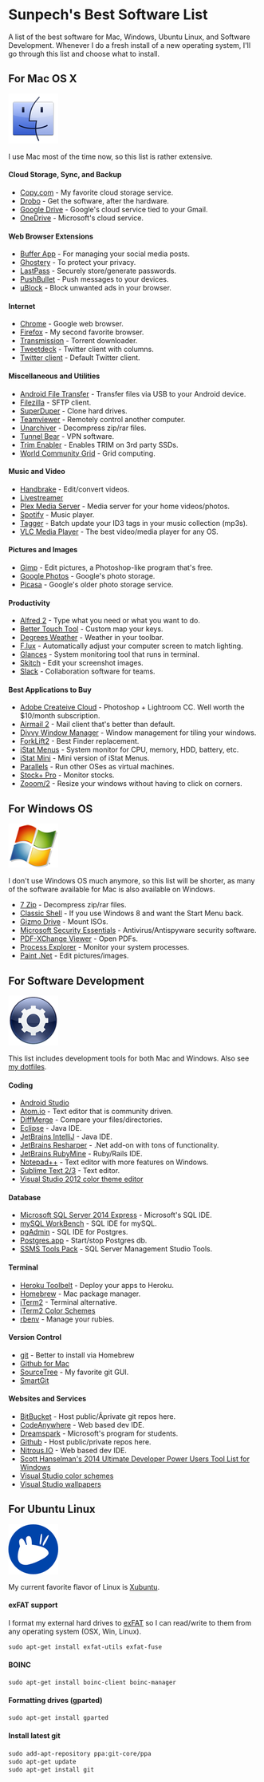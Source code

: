 # Sunpech's Best Software List

A list of the best software for Mac, Windows, Ubuntu Linux, and Software Development. Whenever I do a fresh install of a new operating system, I'll go through this list and choose what to install.

## For Mac OS X

![OS X](/images/osx_100px.png)

I use Mac most of the time now, so this list is rather extensive.

#### Cloud Storage, Sync, and Backup

* [Copy.com](https://copy.com/?r=1u9vhV) - My favorite cloud storage service.
* [Drobo](http://www.drobo.com/) - Get the software, after the hardware.
* [Google Drive](https://drive.google.com/) - Google's cloud service tied to your Gmail.
* [OneDrive](https://onedrive.live.com/?invref=e8e0c21396a27dc4&invsrc=90) - Microsoft's cloud service.

#### Web Browser Extensions

* [Buffer App](https://buffer.com/extras) - For managing your social media posts.
* [Ghostery](https://www.ghostery.com/en/) - To protect your privacy.
* [LastPass](https://lastpass.com/f?3306226) - Securely store/generate passwords.
* [PushBullet](https://www.pushbullet.com/) - Push messages to your devices.
* [uBlock](https://www.ublock.org/) - Block unwanted ads in your browser.

#### Internet

* [Chrome](http://www.google.com/chrome) - Google web browser.
* [Firefox](http://www.mozilla.org/en-US/firefox/new/) - My second favorite browser.
* [Transmission](http://www.transmissionbt.com/download/) - Torrent downloader.
* [Tweetdeck](https://about.twitter.com/products/tweetdeck) - Twitter client with columns.
* [Twitter client](https://itunes.apple.com/us/app/twitter/id409789998?mt=12) - Default Twitter client.

#### Miscellaneous and Utilities

* [Android File Transfer](http://www.android.com/filetransfer/) - Transfer files via USB to your Android device.
* [Filezilla](http://filezilla-project.org/) - SFTP client.
* [SuperDuper](http://www.shirt-pocket.com/SuperDuper/SuperDuperDescription.html) - Clone hard drives.
* [Teamviewer](http://www.teamviewer.com/en/index.aspx) - Remotely control another computer.
* [Unarchiver](https://itunes.apple.com/us/app/the-unarchiver/id425424353?mt=12) - Decompress zip/rar files.
* [Tunnel Bear](http://www.tunnelbear.com/) - VPN software.
* [Trim Enabler](http://www.groths.org/) - Enables TRIM on 3rd party SSDs.
* [World Community Grid](http://www.worldcommunitygrid.org/) - Grid computing.

#### Music and Video

* [Handbrake](http://handbrake.fr/) - Edit/convert videos.
* [Livestreamer](https://github.com/chrippa/livestreamer)
* [Plex Media Server](https://plex.tv/) - Media server for your home videos/photos.
* [Spotify](http://www.spotify.com/) - Music player.
* [Tagger](http://www.macupdate.com/app/mac/41285/tagger) - Batch update your ID3 tags in your music collection (mp3s).
* [VLC Media Player](http://www.videolan.org/vlc/) - The best video/media player for any OS.

#### Pictures and Images

* [Gimp](http://www.gimp.org/) - Edit pictures, a Photoshop-like program that's free.
* [Google Photos](https://photos.google.com/apps) - Google's photo storage.
* [Picasa](http://picasa.google.com/) - Google's older photo storage service.

#### Productivity

* [Alfred 2](http://www.alfredapp.com/) - Type what you need or what you want to do.
* [Better Touch Tool](http://www.bettertouchtool.net/) - Custom map your keys.
* [Degrees Weather](https://itunes.apple.com/us/app/degrees-weather/id430173763?mt=12) - Weather in your toolbar.
* [F.lux](http://stereopsis.com/flux/) - Automatically adjust your computer screen to match lighting.
* [Glances](https://github.com/nicolargo/glances) - System monitoring tool that runs in terminal.
* [Skitch](https://evernote.com/skitch/) - Edit your screenshot images.
* [Slack](https://slack.com/) - Collaboration software for teams.

#### Best Applications to Buy

* [Adobe Createive Cloud](http://www.adobe.com/creativecloud.html) - Photoshop + Lightroom CC. Well worth the $10/month subscription.
* [Airmail 2](https://itunes.apple.com/us/app/airmail-2.1/id918858936?mt=12) - Mail client that's better than default.
* [Divvy Window Manager](https://itunes.apple.com/us/app/divvy-window-manager/id413857545?mt=12) - Window management for tiling your windows.
* [ForkLift2](https://itunes.apple.com/us/app/forklift-file-manager-ftp/id412448059?mt=12) - Best Finder replacement.
* [iStat Menus](http://bjango.com/mac/istatmenus/) - System monitor for CPU, memory, HDD, battery, etc.
* [iStat Mini](https://itunes.apple.com/us/app/istat-mini/id927292435?mt=12) - Mini version of iStat Menus.
* [Parallels](http://www.parallels.com/) - Run other OSes as virtual machines.
* [Stock+ Pro](https://itunes.apple.com/us/app/stock-+-pro/id534067900?mt=12) - Monitor stocks.
* [Zooom/2](http://coderage-software.com/zooom/index_green/index.html) - Resize your windows without having to click on corners.

## For Windows OS

![OS X](/images/windows_100px.png)

I don't use Windows OS much anymore, so this list will be shorter, as many of the software available for Mac is also available on Windows.

* [7 Zip](http://www.7-zip.org/) - Decompress zip/rar files.
* [Classic Shell](http://www.classicshell.net/) - If you use Windows 8 and want the Start Menu back.
* [Gizmo Drive](http://arainia.com/software/gizmo/overview.php?nID=4) - Mount ISOs.
* [Microsoft Security Essentials](http://www.microsoft.com/Security_Essentials/) - Antivirus/Antispyware security software.
* [PDF-XChange Viewer](http://www.docu-track.com/) - Open PDFs.
* [Process Explorer](http://technet.microsoft.com/en-us/sysinternals/bb896653) - Monitor your system processes.
* [Paint .Net](http://www.getpaint.net/) - Edit pictures/images.

## For Software Development

![OS X](/images/software_development_100px.png)

This list includes development tools for both Mac and Windows. Also see [my dotfiles](https://github.com/sunpech/dotfiles).

#### Coding

* [Android Studio](http://developer.android.com/sdk/installing/studio.html)
* [Atom.io](http://atom.io/) - Text editor that is community driven.
* [DiffMerge](http://www.sourcegear.com/diffmerge/) - Compare your files/directories.
* [Eclipse](http://www.eclipse.org/) - Java IDE.
* [JetBrains IntelliJ](http://www.jetbrains.com/idea/) - Java IDE.
* [JetBrains Resharper](http://www.jetbrains.com/resharper/) - .Net add-on with tons of functionality.
* [JetBrains RubyMine](http://www.jetbrains.com/ruby/) - Ruby/Rails IDE.
* [Notepad++](http://notepad-plus.sourceforge.net/) - Text editor with more features on Windows.
* [Sublime Text 2/3](http://www.sublimetext.com/) - Text editor.
* [Visual Studio 2012 color theme editor](http://visualstudiogallery.msdn.microsoft.com/366ad100-0003-4c9a-81a8-337d4e7ace05)

#### Database

* [Microsoft SQL Server 2014 Express](https://msdn.microsoft.com/en-us/sqlserver2014express.aspx) - Microsoft's SQL IDE.
* [mySQL WorkBench](http://www.mysql.com/downloads/workbench/) - SQL IDE for mySQL.
* [pgAdmin](http://www.pgadmin.org/) - SQL IDE for Postgres.
* [Postgres.app](http://postgresapp.com/) - Start/stop Postgres db.
* [SSMS Tools Pack](http://www.ssmstoolspack.com/) - SQL Server Management Studio Tools.

#### Terminal

* [Heroku Toolbelt](https://toolbelt.heroku.com/) - Deploy your apps to Heroku.
* [Homebrew](http://brew.sh/) - Mac package manager.
* [iTerm2](http://www.iterm2.com/) - Terminal alternative.
* [iTerm2 Color Schemes](http://iterm2colorschemes.com/)
* [rbenv](https://github.com/sstephenson/rbenv) - Manage your rubies.

#### Version Control

* [git](http://git-scm.com/) - Better to install via Homebrew
* [Github for Mac](https://mac.github.com/)
* [SourceTree](http://www.sourcetreeapp.com/) - My favorite git GUI.
* [SmartGit](http://www.syntevo.com/smartgithg/index.html)

#### Websites and Services

* [BitBucket](http://bitbucket.org/) - Host public/Âprivate git repos here.
* [CodeAnywhere](https://codeanywhere.com) - Web based dev IDE.
* [Dreamspark](https://www.dreamspark.com) - Microsoft's program for students.
* [Github](https://github.com/) - Host public/private repos here.
* [Nitrous.IO](https://www.nitrous.io/join/eS1vRwA3uVY?utm_source=nitrous.io&utm_medium=copypaste&utm_campaign=referral) - Web based dev IDE.
* [Scott Hanselman's 2014 Ultimate Developer Power Users Tool List for Windows](http://www.hanselman.com/blog/ScottHanselmans2014UltimateDeveloperAndPowerUsersToolListForWindows.aspx)
* [Visual Studio color schemes](http://studiostyl.es/)
* [Visual Studio wallpapers](http://visualstudiowallpapers.com/)

## For Ubuntu Linux

![OS X](/images/xubuntu_100px.png)

My current favorite flavor of Linux is [Xubuntu](http://xubuntu.org/).
#### exFAT support

I format my external hard drives to [exFAT](https://en.wikipedia.org/wiki/ExFAT) so I can read/write to them from any operating system (OSX, Win, Linux).

```
sudo apt-get install exfat-utils exfat-fuse
```

#### BOINC

```
sudo apt-get install boinc-client boinc-manager
```

#### Formatting drives (gparted)

```
sudo apt-get install gparted
```

#### Install latest git

```
sudo add-apt-repository ppa:git-core/ppa
sudo apt-get update
sudo apt-get install git
```
